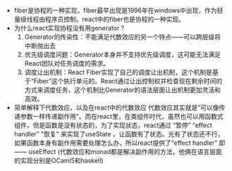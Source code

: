 * fiber是协程的一种实现，fiber最早出现是1996年在windows中出现，作为轻量级线程由程序员控制。react中的fiber也是协程的一种实现。
* 为什么react实现协程没有用generator？
  1. Generator的传染性：不能满足代数效应的另一个特点——可以跨层级将中断抛出去
  2. 优先级调度问题：Generator本身并不支持优先级调度，这可能无法满足React团队对任务调度的需求。
  3. 调度让出机制：React Fiber实现了自己的调度让出机制，这个机制是基于“Fiber”这个执行单元的。React通过让出控制权并检查现在剩余时间的方式来调度任务，这个机制比Generator的语法层面让出机制更加灵活和高效。
* 简单解释下代数效应，以及在react中的代数效应
  代数效应其实就是“可以像传递参数一样传递副作用”。而在react里，在类组件时代，虽然也可以用函数式组件，但是函数是没有状态的，为了实现状态，react通过 “暂停” “effect handler” "恢复" 来实现了useState ，让函数有了状态。光有了状态还不行，如果函数本身有副作用需要处理怎么办，所以react提供了“effect handler” 即 —— useEffect
  (代数效应和monad都是解决副作用的方法，他俩在语言层面的实现分别是OCaml5和haskell)

